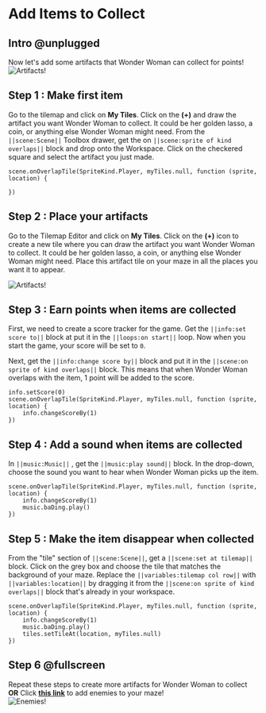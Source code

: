 # Add Items to Collect

## Intro @unplugged

Now let's add some artifacts that Wonder Woman can collect for points!
![Artifacts!](/static/recipes/wonder-woman-1984/artifact-preview.png)

## Step 1 : Make first item

Go to the tilemap and click on **My Tiles**. Click on the **(+)** and draw the artifact you want Wonder Woman to collect.
It could be her golden lasso, a coin, or anything else Wonder Woman might need.
From the ``||scene:Scene||`` Toolbox drawer, get the on ``||scene:sprite of kind overlaps||`` block and drop onto the Workspace. Click on the checkered square and select the artifact you just made.

```blocks
scene.onOverlapTile(SpriteKind.Player, myTiles.null, function (sprite, location) {
	
})
```

## Step 2 : Place your artifacts

Go to the Tilemap Editor and click on **My Tiles**. Click on the **(+)** icon to create a new tile where you can draw the artifact you want Wonder Woman to collect. It could be her golden lasso, a coin, or anything else Wonder Woman might need. Place this artifact tile on your maze in all the places you want it to appear.

![Artifacts!](/static/recipes/wonder-woman-1984/artifact-preview.png)

## Step 3 : Earn points when items are collected

First, we need to create a score tracker for the game. 
Get the ``||info:set score to||`` block at put it in the ``||loops:on start||`` loop. 
Now when you start the game, your score will be set to `0`.

Next, get the ``||info:change score by||`` block and put it in the ``||scene:on sprite of kind overlaps||`` block.
This means that when Wonder Woman overlaps with the item, 1 point will be added to the score.

```blocks
info.setScore(0)
scene.onOverlapTile(SpriteKind.Player, myTiles.null, function (sprite, location) {
    info.changeScoreBy(1)
})
```

## Step 4 : Add a sound when items are collected

In ``||music:Music||`` , get the ``||music:play sound||`` block. In the drop-down, choose the sound you want to hear when Wonder Woman picks up the item.

```blocks
scene.onOverlapTile(SpriteKind.Player, myTiles.null, function (sprite, location) {
    info.changeScoreBy(1)
    music.baDing.play()
})
```
 
## Step 5 : Make the item disappear when collected

From the "tile" section of ``||scene:Scene||``, get a ``||scene:set at tilemap||`` block. 
Click on the grey box and choose the tile that matches the background of your maze.
Replace the ``||variables:tilemap col row||`` with ``||variables:location||`` by dragging it from the ``||scene:on sprite of kind overlaps||`` block that's already in your workspace.

```blocks
scene.onOverlapTile(SpriteKind.Player, myTiles.null, function (sprite, location) {
    info.changeScoreBy(1)
    music.baDing.play()
    tiles.setTileAt(location, myTiles.null)
})
```

## Step 6 @fullscreen

Repeat these steps to create more artifacts for Wonder Woman to collect   
**OR** 
Click [**this link**](#recipe:/recipes/wonder-woman-1984/enemies) to add enemies to your maze!  
![Enemies!](/static/recipes/wonder-woman-1984/enemies-preview.png)
